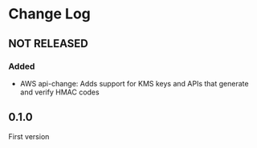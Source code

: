 # Change Log

## NOT RELEASED

### Added

- AWS api-change: Adds support for KMS keys and APIs that generate and verify HMAC codes

## 0.1.0

First version
